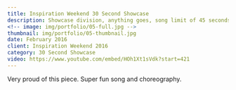 ```yaml
---
title: Inspiration Weekend 30 Second Showcase
description: Showcase division, anything goes, song limit of 45 seconds.
<!-- image: img/portfolio/05-full.jpg -->
thumbnail: img/portfolio/05-thumbnail.jpg
date: February 2016
client: Inspiration Weekend 2016
category: 30 Second Showcase
video: https://www.youtube.com/embed/HOh1Xt1sVdk?start=421
---
```

Very proud of this piece. Super fun song and choreography.
